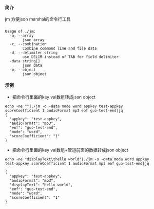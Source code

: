#### 简介
jm 方便json marshal的命令行工具

#####
``` console
Usage of ./jm:
  -a, --array
    	json array
  -c, --combination
    	Combine command line and file data
  -d, --delimiter string
    	use DELIM instead of TAB for field delimiter
  -data string[]
    	json data
  -o, --object
    	json object
```

#### 示例
* 把命令行里面的key val数组转成json object
```
echo -ne ""|./jm -o -data mode word appkey test-appkey scoreCoefficient 1 audioFormat mp3 eof guo-test-end|jq
{
  "appkey": "test-appkey",
  "audioFormat": "mp3",
  "eof": "guo-test-end",
  "mode": "word",
  "scoreCoefficient": "1"
}
```

* 把命令行里面的key val数组+管道前面的数据转成json object
```
echo -ne "displayText\thello world"|./jm -o -data mode word appkey test-appkey scoreCoefficient 1 audioFormat mp3 eof guo-test-end|jq

{
  "appkey": "test-appkey",
  "audioFormat": "mp3",
  "displayText": "hello world",
  "eof": "guo-test-end",
  "mode": "word",
  "scoreCoefficient": "1"
}

```
